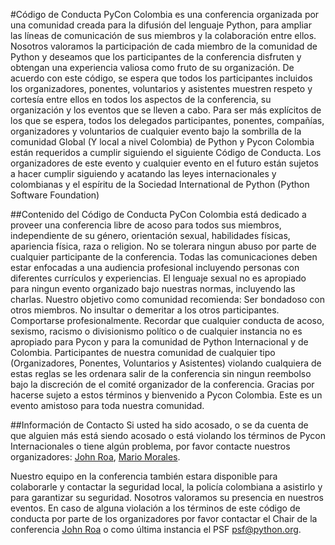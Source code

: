 #Código de Conducta
PyCon Colombia es una conferencia organizada por una comunidad creada para la difusión del lenguaje Python, para ampliar las líneas de comunicación de sus miembros y la colaboración entre ellos.
Nosotros valoramos la participación de cada miembro de la comunidad de Python y deseamos que los participantes de la conferencia disfruten y obtengan una experiencia valiosa como fruto de su organización.
De acuerdo con este código, se espera que todos los participantes incluidos los organizadores, ponentes, voluntarios y asistentes muestren respeto y cortesía entre ellos en todos los aspectos de la conferencia, su organización y los eventos que se lleven a cabo.
Para ser más explícitos de los que se espera, todos los delegados participantes, ponentes, compañías, organizadores y voluntarios de cualquier evento bajo la sombrilla de la comunidad Global (Y local a nivel Colombia) de Python y Pycon Colombia están requeridos a cumplir siguiendo el siguiente Código de Conducta. Los organizadores de este evento y cualquier evento en el futuro están sujetos a hacer cumplir siguiendo y acatando las leyes internacionales y colombianas y el espíritu de la Sociedad International de Python (Python Software Foundation)

##Contenido del Código de Conducta
PyCon Colombia está dedicado a proveer una conferencia libre de acoso para todos sus miembros, independiente de su género, orientación sexual, habilidades físicas, apariencia física, raza o religion. No se tolerara ningun abuso por parte de cualquier participante de la conferencia.
Todas las comunicaciones deben estar enfocadas a una audiencia profesional incluyendo personas con diferentes currículos y experiencias. El lenguaje sexual no es apropiado para ningun evento organizado bajo nuestras normas, incluyendo las charlas.
Nuestro objetivo como comunidad recomienda: Ser bondadoso con otros miembros. No insultar o demeritar a los otros participantes. Comportarse profesionalmente. Recordar que cualquier conducta de acoso, sexismo, racismo o divisionismo político o de cualquier instancia no es apropiado para Pycon y para la comunidad de Python Internacional y de Colombia.
Participantes de nuestra comunidad de cualquier tipo (Organizadores, Ponentes, Voluntarios y Asistentes) violando cualquiera de estas reglas se les ordenara salir de la conferencia sin ningun reembolso bajo la discreción de el comité organizador de la conferencia. Gracias por hacerse sujeto a estos términos y bienvenido a Pycon Colombia. Este es un evento amistoso para toda nuestra comunidad.

##Información de Contacto
Si usted ha sido acosado, o se da cuenta de que alguien más está siendo acosado o está violando los términos de Pycon Internacionales o tiene algún problema, por favor contacte nuestros organizadores:
[John Roa](mailto:john@pycon.co), [Mario Morales](mailto:mario@pycon.co).

Nuestro equipo en la conferencia también estara disponible para colaborarle y contactar la seguridad local, la policía colombiana a asistirlo y para garantizar su seguridad. Nosotros valoramos su presencia en nuestros eventos.
En caso de alguna violación a los términos de este código de conducta por parte de los organizadores por favor contactar el Chair de la conferencia [John Roa](mailto:john@pycon.co) o como última instancia el PSF psf@python.org.
